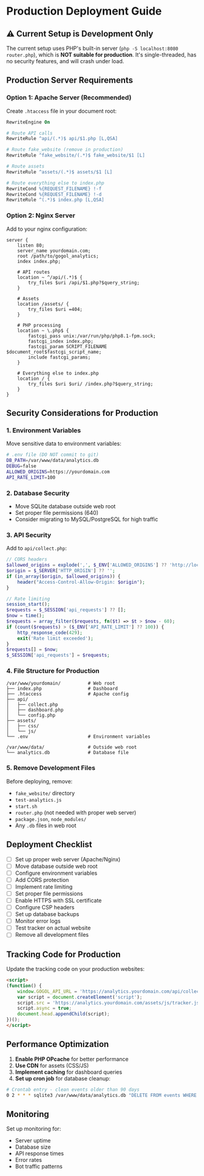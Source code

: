# Production Deployment Guide

## ⚠️ Current Setup is Development Only

The current setup uses PHP's built-in server (`php -S localhost:8080 router.php`), which is **NOT suitable for production**. It's single-threaded, has no security features, and will crash under load.

## Production Server Requirements

### Option 1: Apache Server (Recommended)

Create `.htaccess` file in your document root:

```apache
RewriteEngine On

# Route API calls
RewriteRule ^api/(.*)$ api/$1.php [L,QSA]

# Route fake_website (remove in production)
RewriteRule ^fake_website/(.*)$ fake_website/$1 [L]

# Route assets
RewriteRule ^assets/(.*)$ assets/$1 [L]

# Route everything else to index.php
RewriteCond %{REQUEST_FILENAME} !-f
RewriteCond %{REQUEST_FILENAME} !-d
RewriteRule ^(.*)$ index.php [L,QSA]
```

### Option 2: Nginx Server

Add to your nginx configuration:

```nginx
server {
    listen 80;
    server_name yourdomain.com;
    root /path/to/gogol_analytics;
    index index.php;

    # API routes
    location ~ ^/api/(.*)$ {
        try_files $uri /api/$1.php?$query_string;
    }

    # Assets
    location /assets/ {
        try_files $uri =404;
    }

    # PHP processing
    location ~ \.php$ {
        fastcgi_pass unix:/var/run/php/php8.1-fpm.sock;
        fastcgi_index index.php;
        fastcgi_param SCRIPT_FILENAME $document_root$fastcgi_script_name;
        include fastcgi_params;
    }

    # Everything else to index.php
    location / {
        try_files $uri $uri/ /index.php?$query_string;
    }
}
```

## Security Considerations for Production

### 1. Environment Variables
Move sensitive data to environment variables:

```bash
# .env file (DO NOT commit to git)
DB_PATH=/var/www/data/analytics.db
DEBUG=false
ALLOWED_ORIGINS=https://yourdomain.com
API_RATE_LIMIT=100
```

### 2. Database Security
- Move SQLite database outside web root
- Set proper file permissions (640)
- Consider migrating to MySQL/PostgreSQL for high traffic

### 3. API Security
Add to `api/collect.php`:

```php
// CORS headers
$allowed_origins = explode(',', $_ENV['ALLOWED_ORIGINS'] ?? 'http://localhost');
$origin = $_SERVER['HTTP_ORIGIN'] ?? '';
if (in_array($origin, $allowed_origins)) {
    header("Access-Control-Allow-Origin: $origin");
}

// Rate limiting
session_start();
$requests = $_SESSION['api_requests'] ?? [];
$now = time();
$requests = array_filter($requests, fn($t) => $t > $now - 60);
if (count($requests) > ($_ENV['API_RATE_LIMIT'] ?? 100)) {
    http_response_code(429);
    exit('Rate limit exceeded');
}
$requests[] = $now;
$_SESSION['api_requests'] = $requests;
```

### 4. File Structure for Production
```
/var/www/yourdomain/          # Web root
├── index.php                 # Dashboard
├── .htaccess                 # Apache config
├── api/
│   ├── collect.php
│   ├── dashboard.php
│   └── config.php
├── assets/
│   ├── css/
│   └── js/
└── .env                      # Environment variables

/var/www/data/                # Outside web root
└── analytics.db              # Database file
```

### 5. Remove Development Files
Before deploying, remove:
- `fake_website/` directory
- `test-analytics.js`
- `start.sh`
- `router.php` (not needed with proper web server)
- `package.json`, `node_modules/`
- Any `.db` files in web root

## Deployment Checklist

- [ ] Set up proper web server (Apache/Nginx)
- [ ] Move database outside web root
- [ ] Configure environment variables
- [ ] Add CORS protection
- [ ] Implement rate limiting
- [ ] Set proper file permissions
- [ ] Enable HTTPS with SSL certificate
- [ ] Configure CSP headers
- [ ] Set up database backups
- [ ] Monitor error logs
- [ ] Test tracker on actual website
- [ ] Remove all development files

## Tracking Code for Production

Update the tracking code on your production websites:

```html
<script>
(function() {
    window.GOGOL_API_URL = 'https://analytics.yourdomain.com/api/collect';
    var script = document.createElement('script');
    script.src = 'https://analytics.yourdomain.com/assets/js/tracker.js';
    script.async = true;
    document.head.appendChild(script);
})();
</script>
```

## Performance Optimization

1. **Enable PHP OPcache** for better performance
2. **Use CDN** for assets (CSS/JS)
3. **Implement caching** for dashboard queries
4. **Set up cron job** for database cleanup:

```bash
# Crontab entry - clean events older than 90 days
0 2 * * * sqlite3 /var/www/data/analytics.db "DELETE FROM events WHERE created_at < datetime('now', '-90 days');"
```

## Monitoring

Set up monitoring for:
- Server uptime
- Database size
- API response times
- Error rates
- Bot traffic patterns